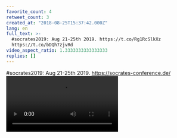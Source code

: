 ```yaml
---
favorite_count: 4
retweet_count: 3
created_at: "2018-08-25T15:37:42.000Z"
lang: en
full_text: >-
  #socrates2019: Aug 21-25th 2019. https://t.co/Rg1RcSlkXz
  https://t.co/bDQh7zjvRd
video_aspect_ratio: 1.3333333333333333
replies: []
---
```


#socrates2019: Aug 21-25th 2019. <https://socrates-conference.de/>
![Embedded Video](https://twitter-media-coderbyheart.s3.eu-north-1.amazonaws.com/1033377890153455616-DldLtQ-X0AAcJbY.mp4)

